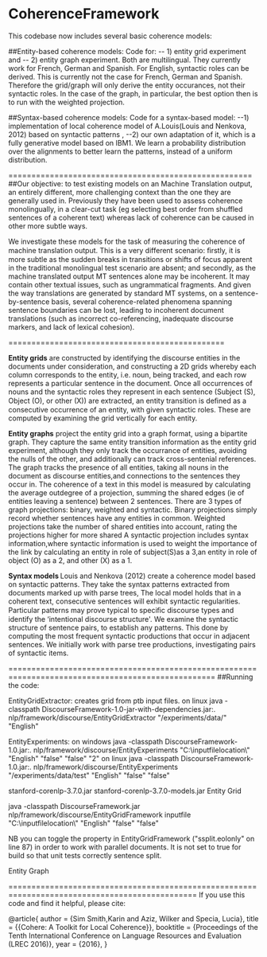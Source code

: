 CoherenceFramework
===============
This codebase now includes several basic coherence models:


##Entity-based coherence models: 
Code for:
-- 1) entity grid experiment and 
-- 2) entity graph experiment.
Both are multilingual. They currently work for French, German and Spanish.
For English, syntactic roles can be derived. This is currently not the case for French, German and Spanish.
Therefore the grid/graph will only derive the entity occurances, not their syntactic roles. In the case of the graph, in particular, 
the best option then is to run with the weighted projection. 

##Syntax-based coherence models: 
Code for a syntax-based model:
--1) implementation of local coherence model of A.Louis(Louis and Nenkova, 2012) based on syntactic patterns ,
--2) our own adaptation of it, which is a fully generative model based on IBM1. We learn a
probability distribution over the alignments to better learn the patterns, instead of a uniform distribution.

=====================================================
##Our objective:
to test existing models on an Machine Translation output, an entirely different, more challenging context than the one they are generally used in.
Previously they have been used to assess coherence monolingually, in a clear-cut task (eg selecting best order from
shuffled sentences of a coherent text) whereas lack of coherence can be caused in other more subtle ways. 

We investigate these models for the task of measuring the coherence of machine translation output. 
This is a very different scenario: ﬁrstly, it is more subtle as the sudden breaks in transitions or shifts of focus apparent in the 
traditional monolingual test scenario are absent;
and secondly, as the machine translated output MT sentences alone may be incoherent. It may contain other textual issues, such as ungrammatical fragments.
And given the way translations are generated by standard MT systems, on a sentence-by-sentence basis, several coherence-related phenomena 
spanning sentence boundaries can be lost, leading to incoherent document translations 
(such as incorrect co-referencing, inadequate discourse markers, and lack of lexical cohesion). 

 
===============================================

<b>Entity grids</b> are constructed by identifying the discourse entities in the documents
under consideration, and constructing a 2D grids whereby each column corresponds to the entity,
i.e. noun, being tracked, and each row represents a particular sentence in the document. Once all occurrences of nouns 
and the syntactic roles they represent in each sentence (Subject (S), Object (O), or other (X)) are extracted, 
an entity transition is deﬁned as a consecutive occurrence of an entity, with given syntactic roles. These are computed 
by examining the grid vertically for each entity. 

<b>Entity graphs</b> project the entity grid into a graph format, using a bipartite graph. They
 capture the same entity transition information as the entity grid experiment, although they
only track the occurrance of entities, avoiding the nulls of the other, and additionally can track
cross-sentenial references. The graph tracks the presence of all entities, taking all nouns in the document as discourse
entities,and connections to the sentences they occur in. 
The coherence of a text in this model is measured by calculating the average outdegree
of a projection, summing the shared edges (ie of entities leaving a sentence) between 2 sentences.
There are 3 types of graph projections: binary, weighted and syntactic. 
Binary projections simply record whether sentences have any entities in common. 
Weighted projections take the number of shared entities into account, rating the projections higher for more shared
A syntactic projection includes syntax information,where syntactic information is used to weight the importance of the link by 
calculating an entity in role of subject(S)as a 3,an entity in role of object (O) as a 2, and other (X) as a 1.


<b>Syntax models </b>
Louis and Nenkova (2012) create a coherence model based on syntactic patterns. 
They take the syntax patterns extracted from documents marked up with parse trees,
The local model holds that in a coherent text, consecutive sentences will exhibit syntactic regularities. 
Particular patterns may prove typical to speciﬁc discourse types and identify the ‘intentional discourse structure'. 
We examine the syntactic structure of sentence pairs, to establish any patterns. 
This done by computing the most frequent syntactic productions that occur in adjacent sentences.
We initially work with parse tree productions, investigating pairs of syntactic items.
 
 
  
===================================================================================================
##Running the code:

EntityGridExtractor:
creates grid from ptb input files.
on linux
java -classpath  DiscourseFramework-1.0-jar-with-dependencies.jar:. nlp/framework/discourse/EntityGridExtractor "/experiments/data/" "English" 


EntityExperiments:
on windows
java -classpath  DiscourseFramework-1.0.jar:. nlp/framework/discourse/EntityExperiments "C:\\inputfilelocation\\" "English" "false" "false" "2"
on linux
java -classpath  DiscourseFramework-1.0.jar:. nlp/framework/discourse/EntityExperiments "/experiments/data/test" "English" "false" "false"



stanford-corenlp-3.7.0.jar 
stanford-corenlp-3.7.0-models.jar
Entity Grid

java -classpath  DiscourseFramework.jar nlp/framework/discourse/EntityGridFramework inputfile 
"C:\\inputfilelocation\\" "English" "false" "false" 


NB you can toggle the property in EntityGridFramework ("ssplit.eolonly" on line 87) in order to work with parallel documents. It is not set to true for build so that unit tests correctly sentence split.

Entity Graph

===============================================================================================
If you use this code and find it helpful, please cite:

@article{
	author  = {Sim Smith,Karin and Aziz, Wilker and Specia, Lucia},
	title = {{Cohere: A Toolkit for Local Coherence}},
	booktitle = {Proceedings of the Tenth International Conference on Language Resources and Evaluation (LREC 2016)},
	year = {2016},
}
